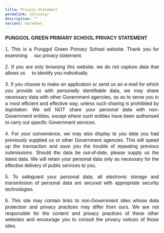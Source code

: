 ```yaml
---
title: Privacy Statement
permalink: /privacy/
description: ""
variant: markdown
---
```

<p style="line-height:1.3;font-size:16px;font-family:Arial;text-align:justify;"><b>PUNGGOL GREEN PRIMARY SCHOOL PRIVACY STATEMENT </b><br>

</p><p style="line-height:1.3;font-size:16px;font-family:Arial;text-align:justify;">1.	This is a Punggol Green Primary School website. Thank you for examining &nbsp;&nbsp;&nbsp;&nbsp;our privacy statement. </p>

<p style="line-height:1.3;font-size:16px;font-family:Arial;text-align:justify;">2.	If you are only browsing this website, we do not capture data that allows us &nbsp;&nbsp;&nbsp;&nbsp;to identify you individually.  </p>

<p style="line-height:1.3;font-size:16px;font-family:Arial;text-align:justify;">3.	If you choose to make an application or send us an e-mail for which you provide us with personally identifiable data, we may share necessary data with other Government agencies, so as to serve you in a most efficient and effective way, unless such sharing is prohibited by legislation. We will NOT share your personal data with non-Government entities, except where such entities have been authorised to carry out specific Government services.   </p>

<p style="line-height:1.3;font-size:16px;font-family:Arial;text-align:justify;">4.	For your convenience, we may also display to you data you had previously supplied us or other Government agencies. This will speed up the transaction and save you the trouble of repeating previous submissions. Should the data be out-of-date, please supply us the latest data. We will retain your personal data only as necessary for the effective delivery of public services to you.    </p>

<p style="line-height:1.3;font-size:16px;font-family:Arial;text-align:justify;">5.	To safeguard your personal data, all electronic storage and transmission of personal data are secured with appropriate security technologies.    </p>

<p style="line-height:1.3;font-size:16px;font-family:Arial;text-align:justify;">6.	This site may contain links to non-Government sites whose data protection and privacy practices may differ from ours. We are not responsible for the content and privacy practices of these other websites and encourage you to consult the privacy notices of those sites.   </p>